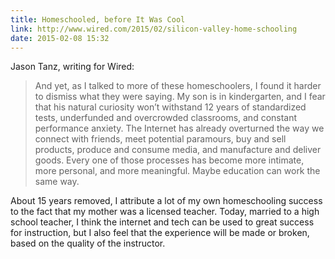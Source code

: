 ```yaml
---
title: Homeschooled, before It Was Cool
link: http://www.wired.com/2015/02/silicon-valley-home-schooling
date: 2015-02-08 15:32
---
```

Jason Tanz, writing for Wired: 

> And yet, as I talked to more of these homeschoolers, I found it harder to dismiss what they were saying. My son is in kindergarten, and I fear that his natural curiosity won’t withstand 12 years of standardized tests, underfunded and overcrowded classrooms, and constant performance anxiety. The Internet has already overturned the way we connect with friends, meet potential paramours, buy and sell products, produce and consume media, and manufacture and deliver goods. Every one of those processes has become more intimate, more personal, and more meaningful. Maybe education can work the same way.

About 15 years removed, I attribute a lot of my own homeschooling success to the fact that my mother was a licensed teacher. Today, married to a high school teacher, I think the internet and tech can be used to great success for instruction, but I also feel that the experience will be made or broken, based on the quality of the instructor. 

